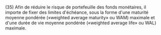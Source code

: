 (35) Afin de réduire le risque de portefeuille des fonds monétaires, il importe de fixer des limites d'échéance, sous la forme d'une maturité moyenne pondérée («weighted average maturity» ou WAM) maximale et d'une durée de vie moyenne pondérée («weighted average life» ou WAL) maximale.